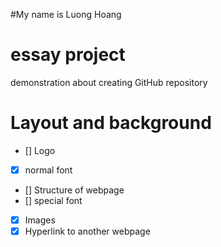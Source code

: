 #My name is Luong Hoang
# essay project
demonstration about creating GitHub repository
# Layout and background
- [] Logo
- [x] normal font
- [] Structure of webpage
- [] special font
- [x] Images
- [x] Hyperlink to another webpage
